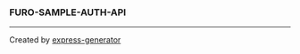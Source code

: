 ### FURO-SAMPLE-AUTH-API
---

Created by [express-generator](https://expressjs.com/ko/starter/generator.html)